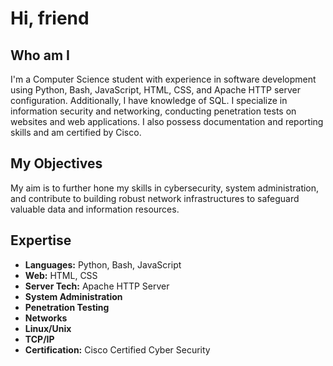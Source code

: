 # Hi, friend

## Who am I

I'm a Computer Science student with experience in software development using Python, Bash, JavaScript, HTML, CSS, and Apache HTTP server configuration.
Additionally, I have knowledge of SQL. I specialize in information security and networking, conducting penetration tests on websites and web applications.
I also possess documentation and reporting skills and am certified by Cisco.

## My Objectives

My aim is to further hone my skills in cybersecurity, system administration, and contribute to building robust network infrastructures to safeguard valuable data and information resources.

## Expertise

- **Languages:** Python, Bash, JavaScript
- **Web:** HTML, CSS
- **Server Tech:** Apache HTTP Server
- **System Administration**
- **Penetration Testing**
- **Networks**
- **Linux/Unix**
- **TCP/IP**
- **Certification:** Cisco Certified Cyber Security
